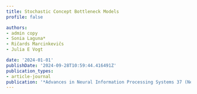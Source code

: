```yaml
---
title: Stochastic Concept Bottleneck Models
profile: false

authors:
- admin copy
- Sonia Laguna*
- Ričards Marcinkevičs
- Julia E Vogt

date: '2024-01-01'
publishDate: '2024-09-28T10:59:44.416491Z'
publication_types:
- article-journal
publication: '*Advances in Neural Information Processing Systems 37 (NeurIPS 2024)*'
---
```

